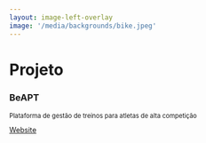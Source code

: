 ```yaml
---
layout: image-left-overlay
image: '/media/backgrounds/bike.jpeg'
---
```

<div class="justify-center h-full flex-col flex">

  <BeAPTLogo class="w-100px mb-4 inline-flex" />

  <h1 class="font-300 no-mb">Projeto</h1>
  <h3 class="font-bold-force text-altBlue dark:text-current no-mb">
    BeAPT
  </h3>
  <p class="font-300 text-gray-400 no-m" style="font-size: 0.7rem;">Plataforma de gestão de treinos para atletas de alta competição</p>

  <div class="mt-6">
    <a href="https://beapt-endurance.com" target="_blank" class="inline-flex items-center gap-1 w-auto" style="font-size: 0.8rem;"><akar-icons:link-on class="inline" /> Website</a>
  </div>
</div>